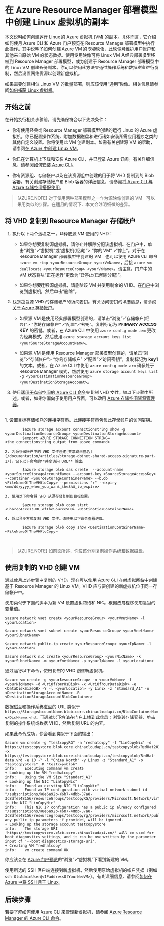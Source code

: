 <!-- ARM: tested -->

<properties
	pageTitle="创建 Linux VM 的副本 | Azure"
	description="了解如何通过创建一个 *专用映像*，在 Resource Manager 部署模型中创建运行 Linux 的 Azure 虚拟机。"
	services="virtual-machines-linux"
	documentationCenter=""
	authors="cynthn"
	manager="timlt"
	editor=""
	tags="azure-resource-manager"/>

<tags
	ms.service="virtual-machines-linux"
	ms.date="04/26/2016"
	wacn.date="07/25/2016"/>

# 在 Azure Resource Manager 部署模型中创建 Linux 虚拟机的副本


本文说明如何创建运行 Linux 的 Azure 虚拟机 (VM) 的副本。具体而言，它介绍如何使用 Azure CLI 和 Azure 门户预览在 Resource Manager 部署模型中执行此操作。其中说明了如何创建 Azure VM 的*专用*映像，此映像可维护用户帐户和其他来自原始 VM 的状态数据。使用专用映像可将 Linux VM 从经典部署模型移植到 Resource Manager 部署模型，或为创建于 Resource Manager 部署模型中的 Linux VM 创建备份副本。你可以使用此方法来通过操作系统和数据磁盘进行复制，然后设置网络资源以创建新虚拟机。

如果需要创建相似 Linux VM 的批量部署，则应该使用“通用”映像。相关信息请参阅[如何捕获 Linux 虚拟机](/documentation/articles/virtual-machines-linux-capture-image/)。



## 开始之前

在开始执行相关步骤前，请先确保符合以下先决条件：

- 你有使用经典或 Resource Manager 部署模型创建的运行 Linux 的 Azure 虚拟机。你已配置操作系统、附加数据磁盘和进行诸如安装所需应用程序之类的其他自定义设置。你将使用此 VM 创建副本。如需有关创建源 VM 的帮助，请参阅[在 Azure 中创建 Linux VM](/documentation/articles/virtual-machines-linux-quick-create-cli/)。

- 你已在计算机上下载和安装 Azure CLI，并已登录 Azure 订阅。有关详细信息，请参阅[如何安装 Azure CLI](/documentation/articles/xplat-cli-install/)。

- 你有资源组、存储帐户以及在该资源组中创建的用于将 VHD 复制到的 Blob 容器。有关创建存储帐户和 Blob 容器的详细信息，请参阅[将 Azure CLI 与 Azure 存储空间搭配使用](/documentation/articles/storage-azure-cli/)。

> [AZURE.NOTE] 对于使用两种部署模型之一作为源映像创建的 VM，可以采用类似的步骤。在适用的情况下，本文会注明细微的差异。


## 将 VHD 复制到 Resource Manager 存储帐户

1. 执行以下两个选项之一，以释放源 VM 使用的 VHD：

	- 如果你想要复制源虚拟机，请停止并解除分配该虚拟机。在门户中，单击“浏览”>“虚拟机”或“虚拟机(经典)”> “你的 VM” >“停止”。对于在 Resource Manager 部署模型中创建的 VM，也可以使用 Azure CLI 命令 `azure vm stop <yourResourceGroup> <yourVmName>`，后接 `azure vm deallocate <yourResourceGroup> <yourVmName>`。请注意，门户中的 VM 状态将从“正在运行”更改为“已停止(已解除分配)”。

	- 如果你想要迁移源虚拟机，请删除该 VM 并使用剩余的 VHD。在[门户](https://portal.azure.cn)中浏览到虚拟机，然后单击“删除”。

1. 找到包含源 VHD 的存储帐户的访问密钥。有关访问密钥的详细信息，请参阅[关于 Azure 存储帐户](/documentation/articles/storage-create-storage-account/)。

	- 如果源 VM 是使用经典部署模型创建的，请单击“浏览”>“存储帐户(经典)”> “你的存储帐户” >“配置”>“密钥”。复制标记为 **PRIMARY ACCESS KEY** 的密钥。或者，在 Azure CLI 中使用 `azure config mode asm` 更改为经典模式，然后使用 `azure storage account keys list <yourSourceStorageAccountName>`。

	- 如果源 VM 是使用 Resource Manager 部署模型创建的，请单击“浏览”>“存储帐户”> “你的存储帐户” >“配置”>“访问密钥”。复制标记为 **key1** 的文本。或者，在 Azure CLI 中使用 `azure config mode arm` 确保处于 Resource Manager 模式，然后使用 `azure storage account keys list -g <yourDestinationResourceGroup> <yourDestinationStorageAccount>`。

1. 使用[适用于存储空间的 Azure CLI 命令](/documentation/articles/storage-azure-cli/)来复制 VHD 文件，如以下步骤中所述。或者，如果你偏向于使用用户界面，可以改用 [Azure 存储空间资源管理器](http://storageexplorer.com/)。
</br>
	1. 设置目标存储帐户的连接字符串。此连接字符串包含此存储帐户的访问密钥。

			$azure storage account connectionstring show -g <yourDestinationResourceGroup> <yourDestinationStorageAccount>
			$export AZURE_STORAGE_CONNECTION_STRING=<the_connectionstring_output_from_above_command>

	2. 为源存储帐户中的 VHD 文件创建[共享访问签名](/documentation/articles/storage-dotnet-shared-access-signature-part-1/)。记下以下命令的**共享访问 URL** 输出。

			$azure storage blob sas create  --account-name <yourSourceStorageAccountName> --account-key <SourceStorageAccessKey> --container <SourceStorageContainerName> --blob <FileNameOfTheVHDtoCopy> --permissions "r" --expiry <mm/dd/yyyy_when_you_want_theSAS_to_expire>

	3. 使用以下命令将 VHD 从源存储复制到目标位置。

			$azure storage blob copy start <SharedAccessURL_ofTheSourceVHD> <DestinationContainerName>

	4. 将以异步方式复制 VHD 文件。请使用以下命令查看进度。

			$azure storage blob copy show <DestinationContainerName> <FileNameOfTheVHDtoCopy>

</br>

>[AZURE.NOTE] 如前面所述，你应该分别复制操作系统和数据磁盘。


## 使用复制的 VHD 创建 VM

通过使用上述步骤中复制的 VHD，现在可以使用 Azure CLI 在新虚拟网络中创建基于 Resource Manager 的 Linux VM。VHD 应与要创建的新虚拟机位于同一存储帐户中。


使用类似于下面的脚本为新 VM 设置虚拟网络和 NIC。根据应用程序使用适当的变量值。

	$azure network vnet create <yourResourceGroup> <yourVnetName> -l <yourLocation>

	$azure network vnet subnet create <yourResourceGroup> <yourVnetName> <yourSubnetName>

	$azure network public-ip create <yourResourceGroup> <yourIpName> -l <yourLocation>

	$azure network nic create <yourResourceGroup> <yourNicName> -k <yourSubnetName> -m <yourVnetName> -p <yourIpName> -l <yourLocation>


通过运行以下命令，使用复制的 VHD 创建新虚拟机。</br>

	$azure vm create -g <yourResourceGroup> -n <yourVmName> -f <yourNicName> -d <UriOfYourOsDisk> -x <UriOfYourDataDisk> -e <DataDiskSizeGB> -Y -l <yourLocation> -y Linux -z "Standard_A1" -o <DestinationStorageAccountName> -R <DestinationStorageAccountBlobContainer>


数据磁盘和操作系统磁盘的 URL 类似于：`https://StorageAccountName.blob.core.chinacloudapi.cn/BlobContainerName/DiskName.vhd`。可通过以下方法在门户上找到此信息：浏览到存储容器，单击复制的操作系统或数据 VHD，然后复制 URL 的内容。


如果此命令成功，你会看到类似于下面的输出：

	$azure vm create -g "testcopyRG" -n "redhatcopy" -f "LinCopyNic" -d https://testcopystore.blob.core.chinacloudapi.cn/testcopyblob/RedHat201631816334.vhd -x https://testcopystore.blob.core.chinacloudapi.cn/testcopyblob/RedHat-data.vhd -e 10 -Y -l "China North" -y Linux -z "Standard_A1" -o "testcopystore" -R "testcopyblob"
	info:    Executing command vm create
	+ Looking up the VM "redhatcopy"
	info:    Using the VM Size "Standard_A1"
	+ Looking up the NIC "LinCopyNic"
	info:    Found an existing NIC "LinCopyNic"
	info:    Found an IP configuration with virtual network subnet id "/subscriptions/b8e6a92b-d6b7-4dbb-87a8-3c8dfe248156/resourceGroups/testcopyRG/providers/Microsoft.Network/virtualNetworks/LinCopyVnet/subnets/LinCopySub" in the NIC "LinCopyNic"
	info:    This NIC IP configuration has a public ip already configured "/subscriptions/b8e6a92b-d6b7-4dbb-87a8-3c8dfe248156/resourcegroups/testcopyrg/providers/microsoft.network/publicipaddresses/lincopyip", any public ip parameters if provided, will be ignored.
	+ Looking up the storage account testcopystore
	info:    The storage URI 'https://testcopystore.blob.core.chinacloudapi.cn/' will be used for boot diagnostics settings, and it can be overwritten by the parameter input of '--boot-diagnostics-storage-uri'.
	+ Creating VM "redhatcopy"
	info:    vm create command OK

你应该会在 [Azure 门户预览](https://portal.azure.cn)的“浏览”>“虚拟机”下看到新建的 VM。

使用所选的 SSH 客户端连接到新虚拟机，然后使用原始虚拟机的帐户凭据（例如 `ssh OldAdminUser@<IPaddressOfYourNewVM>`）。有关详细信息，请参阅[如何在 Azure 中将 SSH 用于 Linux](/documentation/articles/virtual-machines-linux-ssh-from-linux/)。


## 后续步骤

若要了解如何使用 Azure CLI 来管理新虚拟机，请参阅 [Azure Resource Manager 的 Azure CLI 命令](/documentation/articles/azure-cli-arm-commands/)。

<!---HONumber=Mooncake_0718_2016-->
